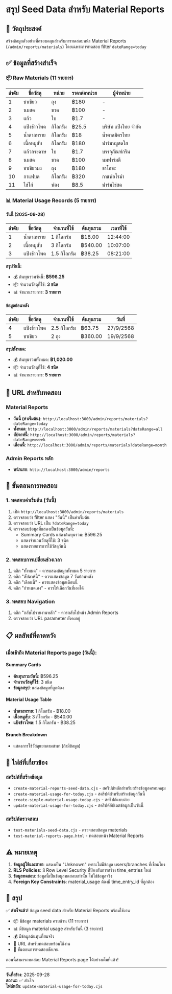 # สรุป Seed Data สำหรับ Material Reports

## 🎯 วัตถุประสงค์
สร้างข้อมูลตัวอย่างที่ครอบคลุมสำหรับการทดสอบหน้า Material Reports (`/admin/reports/materials`) โดยเฉพาะการทดสอบ filter `dateRange=today`

## ✅ ข้อมูลที่สร้างสำเร็จ

### 📦 Raw Materials (11 รายการ)
| ลำดับ | ชื่อวัสดุ | หน่วย | ราคาต่อหน่วย | ผู้จำหน่าย |
|-------|----------|------|-------------|------------|
| 1 | ชาเขียว | ถุง | ฿180 | - |
| 2 | นมสด | ขวด | ฿100 | - |
| 3 | แก้ว | ใบ | ฿1.7 | - |
| 4 | แป้งข้าวโพด | กิโลกรัม | ฿25.5 | บริษัท แป้งไทย จำกัด |
| 5 | น้ำตาลทราย | กิโลกรัม | ฿18 | น้ำตาลมิตรไทย |
| 6 | เนื้อหมูสับ | กิโลกรัม | ฿180 | ฟาร์มหมูสดใส |
| 7 | แก้วกระดาษ | ใบ | ฿1.7 | บรรจุภัณฑ์กรีน |
| 8 | นมสด | ขวด | ฿100 | นมฟาร์มดี |
| 9 | ชาเขียวผง | ถุง | ฿180 | ชาโอชะ |
| 10 | กาแฟบด | กิโลกรัม | ฿320 | กาแฟอโรม่า |
| 11 | ไข่ไก่ | ฟอง | ฿8.5 | ฟาร์มไข่สด |

### 📊 Material Usage Records (5 รายการ)

#### วันนี้ (2025-09-28)
| ลำดับ | ชื่อวัสดุ | จำนวนที่ใช้ | ต้นทุนรวม | เวลาที่ใช้ |
|-------|----------|-------------|-----------|------------|
| 1 | น้ำตาลทราย | 1 กิโลกรัม | ฿18.00 | 12:44:00 |
| 2 | เนื้อหมูสับ | 3 กิโลกรัม | ฿540.00 | 10:07:00 |
| 3 | แป้งข้าวโพด | 1.5 กิโลกรัม | ฿38.25 | 08:21:00 |

**สรุปวันนี้:**
- 💰 ต้นทุนรวมวันนี้: **฿596.25**
- 📦 จำนวนวัสดุที่ใช้: **3 ชนิด**
- 📊 จำนวนรายการ: **3 รายการ**

#### ข้อมูลย้อนหลัง
| ลำดับ | ชื่อวัสดุ | จำนวนที่ใช้ | ต้นทุนรวม | วันที่ |
|-------|----------|-------------|-----------|--------|
| 4 | แป้งข้าวโพด | 2.5 กิโลกรัม | ฿63.75 | 27/9/2568 |
| 5 | ชาเขียว | 2 ถุง | ฿360.00 | 19/9/2568 |

**สรุปทั้งหมด:**
- 💰 ต้นทุนรวมทั้งหมด: **฿1,020.00**
- 📦 จำนวนวัสดุที่ใช้: **4 ชนิด**
- 📊 จำนวนรายการ: **5 รายการ**

## 🔗 URL สำหรับทดสอบ

### Material Reports
- **วันนี้ (ค่าเริ่มต้น)**: `http://localhost:3000/admin/reports/materials?dateRange=today`
- **ทั้งหมด**: `http://localhost:3000/admin/reports/materials?dateRange=all`
- **สัปดาห์นี้**: `http://localhost:3000/admin/reports/materials?dateRange=week`
- **เดือนนี้**: `http://localhost:3000/admin/reports/materials?dateRange=month`

### Admin Reports หลัก
- **หน้าแรก**: `http://localhost:3000/admin/reports`

## 🧪 ขั้นตอนการทดสอบ

### 1. ทดสอบค่าเริ่มต้น (วันนี้)
1. เปิด `http://localhost:3000/admin/reports/materials`
2. ตรวจสอบว่า filter แสดง "วันนี้" เป็นค่าเริ่มต้น
3. ตรวจสอบว่า URL เป็น `?dateRange=today`
4. ตรวจสอบข้อมูลที่แสดงเป็นข้อมูลวันนี้:
   - Summary Cards แสดงต้นทุนรวม: ฿596.25
   - แสดงจำนวนวัสดุที่ใช้: 3 ชนิด
   - แสดงรายการการใช้วัสดุวันนี้

### 2. ทดสอบการเปลี่ยนช่วงเวลา
1. คลิก "ทั้งหมด" - ควรแสดงข้อมูลทั้งหมด 5 รายการ
2. คลิก "สัปดาห์นี้" - ควรแสดงข้อมูล 7 วันย้อนหลัง
3. คลิก "เดือนนี้" - ควรแสดงข้อมูลเดือนนี้
4. คลิก "กำหนดเอง" - ควรให้เลือกวันที่เองได้

### 3. ทดสอบ Navigation
1. คลิก "กลับไปรายงานหลัก" - ควรกลับไปหน้า Admin Reports
2. ตรวจสอบว่า URL parameter ยังคงอยู่

## 📋 ผลลัพธ์ที่คาดหวัง

### เมื่อเข้าถึง Material Reports page (วันนี้):

#### Summary Cards
- **ต้นทุนรวมวันนี้**: ฿596.25
- **จำนวนวัสดุที่ใช้**: 3 ชนิด
- **ข้อมูลสรุป**: แสดงข้อมูลที่ถูกต้อง

#### Material Usage Table
- **น้ำตาลทราย**: 1 กิโลกรัม - ฿18.00
- **เนื้อหมูสับ**: 3 กิโลกรัม - ฿540.00
- **แป้งข้าวโพด**: 1.5 กิโลกรัม - ฿38.25

#### Branch Breakdown
- แสดงการใช้วัสดุแยกตามสาขา (ถ้ามีข้อมูล)

## 📁 ไฟล์ที่เกี่ยวข้อง

### สคริปต์ที่สร้างข้อมูล
- `create-material-reports-seed-data.cjs` - สคริปต์หลักสำหรับสร้างข้อมูลครอบคลุม
- `create-material-usage-for-today.cjs` - สคริปต์สำหรับสร้างข้อมูลวันนี้
- `create-simple-material-usage-today.cjs` - สคริปต์แบบง่าย
- `update-material-usage-for-today.cjs` - สคริปต์อัปเดตข้อมูลเป็นวันนี้

### สคริปต์ตรวจสอบ
- `test-materials-seed-data.cjs` - ตรวจสอบข้อมูล materials
- `test-material-reports-page.html` - ทดสอบหน้า Material Reports

## ⚠️ หมายเหตุ

1. **ข้อมูลผู้ใช้และสาขา**: แสดงเป็น "Unknown" เพราะไม่มีข้อมูล users/branches ที่เชื่อมโยง
2. **RLS Policies**: มี Row Level Security ที่ป้องกันการสร้าง time_entries ใหม่
3. **ข้อมูลทดสอบ**: ข้อมูลนี้เป็นข้อมูลทดสอบเท่านั้น ไม่ใช่ข้อมูลจริง
4. **Foreign Key Constraints**: material_usage ต้องมี time_entry_id ที่ถูกต้อง

## 🎉 สรุป

✅ **สำเร็จแล้ว!** ข้อมูล seed data สำหรับ Material Reports พร้อมใช้งาน

- 📦 มีข้อมูล materials ครบถ้วน (11 รายการ)
- 📊 มีข้อมูล material usage สำหรับวันนี้ (3 รายการ)
- 💰 มีข้อมูลต้นทุนที่สมจริง
- 🔗 URL สำหรับทดสอบพร้อมใช้งาน
- 🧪 ขั้นตอนการทดสอบชัดเจน

ตอนนี้สามารถทดสอบ Material Reports page ได้อย่างเต็มที่แล้ว!

---
**วันที่สร้าง**: 2025-09-28  
**สถานะ**: ✅ สำเร็จ  
**ไฟล์หลัก**: `update-material-usage-for-today.cjs`
